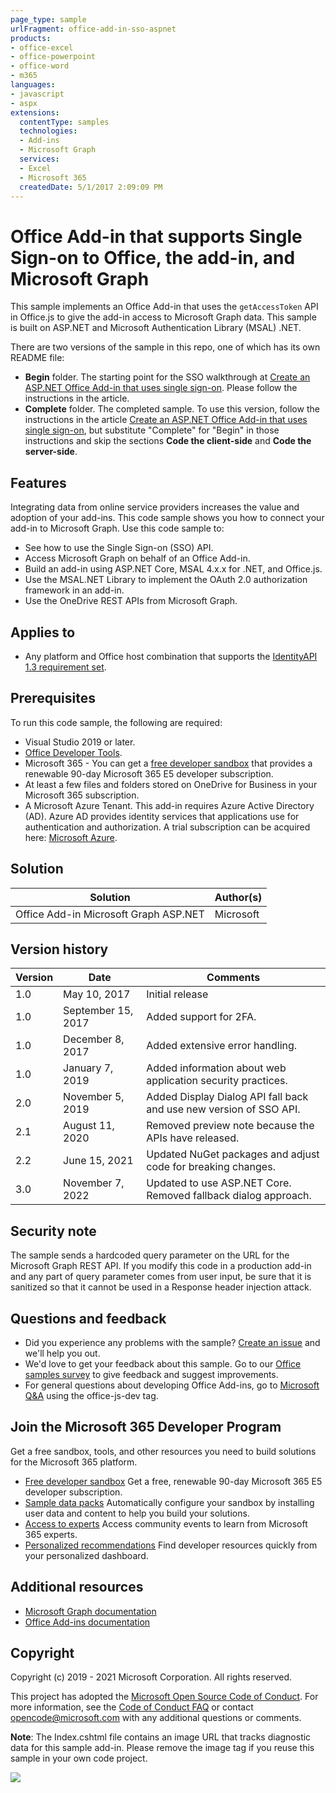 ```yaml
---
page_type: sample
urlFragment: office-add-in-sso-aspnet
products:
- office-excel
- office-powerpoint
- office-word
- m365
languages:
- javascript
- aspx
extensions:
  contentType: samples
  technologies:
  - Add-ins
  - Microsoft Graph
  services:
  - Excel
  - Microsoft 365
  createdDate: 5/1/2017 2:09:09 PM
---
```

# Office Add-in that supports Single Sign-on to Office, the add-in, and Microsoft Graph

This sample implements an Office Add-in that uses the `getAccessToken` API in Office.js to give the add-in access to Microsoft Graph data. This sample is built on ASP.NET and Microsoft Authentication Library (MSAL) .NET.

There are two versions of the sample in this repo, one of which has its own README file:

- **Begin** folder. The starting point for the SSO walkthrough at [Create an ASP.NET Office Add-in that uses single sign-on](https://learn.microsoft.com/office/dev/add-ins/develop/create-sso-office-add-ins-aspnet). Please follow the instructions in the article.
- **Complete** folder. The completed sample. To use this version, follow the instructions in the article [Create an ASP.NET Office Add-in that uses single sign-on](https://learn.microsoft.com/office/dev/add-ins/develop/create-sso-office-add-ins-aspnet), but substitute "Complete" for "Begin" in those instructions and skip the sections **Code the client-side** and **Code the server-side**.

## Features

Integrating data from online service providers increases the value and adoption of your add-ins. This code sample shows you how to connect your add-in to Microsoft Graph. Use this code sample to:

- See how to use the Single Sign-on (SSO) API.
- Access Microsoft Graph on behalf of an Office Add-in.
- Build an add-in using ASP.NET Core, MSAL 4.x.x for .NET, and Office.js.
- Use the MSAL.NET Library to implement the OAuth 2.0 authorization framework in an add-in.
- Use the OneDrive REST APIs from Microsoft Graph.

## Applies to

-  Any platform and Office host combination that supports the [IdentityAPI 1.3 requirement set](https://learn.microsoft.com/office/dev/add-ins/reference/requirement-sets/identity-api-requirement-sets).

## Prerequisites

To run this code sample, the following are required:

- Visual Studio 2019 or later.
- [Office Developer Tools](https://www.visualstudio.com/en-us/features/office-tools-vs.aspx).
- Microsoft 365 - You can get a [free developer sandbox](https://developer.microsoft.com/microsoft-365/dev-program#Subscription) that provides a renewable 90-day Microsoft 365 E5 developer subscription.
- At least a few files and folders stored on OneDrive for Business in your Microsoft 365 subscription.
- A Microsoft Azure Tenant. This add-in requires Azure Active Directory (AD). Azure AD provides identity services that applications use for authentication and authorization. A trial subscription can be acquired here: [Microsoft Azure](https://account.windowsazure.com/SignUp).

## Solution

Solution | Author(s)
---------|----------
Office Add-in Microsoft Graph ASP.NET | Microsoft

## Version history

Version  | Date | Comments
---------| -----| --------
1.0 | May 10, 2017| Initial release
1.0 | September 15, 2017 | Added support for 2FA.
1.0 | December 8, 2017 | Added extensive error handling.
1.0 | January 7, 2019 | Added information about web application security practices.
2.0 | November 5, 2019 | Added Display Dialog API fall back and use new version of SSO API.
2.1 | August 11, 2020 | Removed preview note because the APIs have released.
2.2 | June 15, 2021 | Updated NuGet packages and adjust code for breaking changes.
3.0 | November 7, 2022 | Updated to use ASP.NET Core. Removed fallback dialog approach.

## Security note

The sample sends a hardcoded query parameter on the URL for the Microsoft Graph REST API. If you modify this code in a production add-in and any part of query parameter comes from user input, be sure that it is sanitized so that it cannot be used in a Response header injection attack.

## Questions and feedback

- Did you experience any problems with the sample? [Create an issue](https://github.com/OfficeDev/Office-Add-in-samples/issues/new/choose) and we'll help you out.
- We'd love to get your feedback about this sample. Go to our [Office samples survey](https://aka.ms/OfficeSamplesSurvey) to give feedback and suggest improvements.
- For general questions about developing Office Add-ins, go to [Microsoft Q&A](https://learn.microsoft.com/answers/topics/office-js-dev.html) using the office-js-dev tag.

## Join the Microsoft 365 Developer Program

Get a free sandbox, tools, and other resources you need to build solutions for the Microsoft 365 platform.

- [Free developer sandbox](https://developer.microsoft.com/microsoft-365/dev-program#Subscription) Get a free, renewable 90-day Microsoft 365 E5 developer subscription.
- [Sample data packs](https://developer.microsoft.com/microsoft-365/dev-program#Sample) Automatically configure your sandbox by installing user data and content to help you build your solutions.
- [Access to experts](https://developer.microsoft.com/microsoft-365/dev-program#Experts) Access community events to learn from Microsoft 365 experts.
- [Personalized recommendations](https://developer.microsoft.com/microsoft-365/dev-program#Recommendations) Find developer resources quickly from your personalized dashboard.

## Additional resources

* [Microsoft Graph documentation](https://learn.microsoft.com/graph/)
* [Office Add-ins documentation](https://learn.microsoft.com/office/dev/add-ins/overview/office-add-ins)

## Copyright

Copyright (c) 2019 - 2021 Microsoft Corporation. All rights reserved.

This project has adopted the [Microsoft Open Source Code of Conduct](https://opensource.microsoft.com/codeofconduct/). For more information, see the [Code of Conduct FAQ](https://opensource.microsoft.com/codeofconduct/faq/) or contact [opencode@microsoft.com](mailto:opencode@microsoft.com) with any additional questions or comments.

**Note**: The Index.cshtml file contains an image URL that tracks diagnostic data for this sample add-in. Please remove the image tag if you reuse this sample in your own code project.

<img src="https://pnptelemetry.azurewebsites.net/pnp-officeaddins/auth/Office-Add-in-ASPNET-SSO" />
